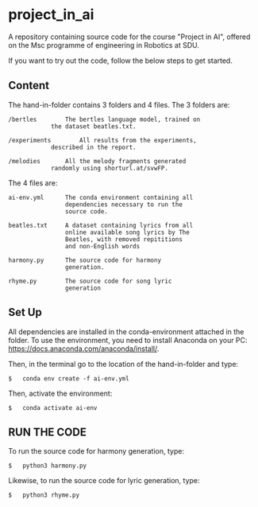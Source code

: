 # project_in_ai
A repository containing source code for the course "Project in AI", offered on the Msc programme of engineering in Robotics at SDU.

If you want to try out the code, follow the below steps to get started.


## Content

The hand-in-folder contains 3 folders and 4 files. The 3 folders are:

	/bertles 		The bertles language model, trained on
				the dataset beatles.txt.
				
	/experiments 		All results from the experiments, 
				described in the report.
				
	/melodies		All the melody fragments generated
				randomly using shorturl.at/svwFP.

The 4 files are:
    
   	ai-env.yml		The conda environment containing all
    				dependencies necessary to run the
    				source code.
    	
	beatles.txt		A dataset containing lyrics from all 
    				online available song lyrics by The 
    				Beatles, with removed repititions
    				and non-English words
    	
	harmony.py		The source code for harmony 
    				generation.
    	
	rhyme.py		The source code for song lyric 
    				generation
    

## Set Up


All dependencies are installed in the conda-environment attached in the 
folder. To use the environment, you need to install Anaconda on your PC:
https://docs.anaconda.com/anaconda/install/. 

Then, in the terminal go to the location of the hand-in-folder and type:

	$ 	conda env create -f ai-env.yml 
 
Then, activate the environment:

 	$	conda activate ai-env 
 

## RUN THE CODE 
 
To run the source code for harmony generation, type:

 	$ 	python3 harmony.py  

 Likewise, to run the source code for lyric generation, type:
 
 	$ 	python3 rhyme.py 




 
 

